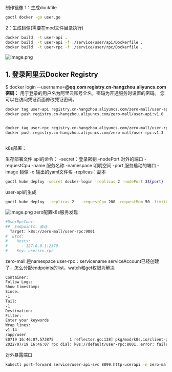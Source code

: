 

制作镜像
1：生成dockfile
```bash
goctl docker -go user.go
```
2：生成镜像(需要在mod文件目录执行)
```bash
docker build  -t user-api .
docker build  -t user-api -f ./service/user/api/Dockerfile .
docker build  -t user-rpc -f ./service/user/rpc/Dockerfile .
```
![image.png](https://cdn.nlark.com/yuque/0/2022/png/21644241/1658048555733-5c5c100b-5dd4-4d61-b7e1-e9a300cdbb8d.png#clientId=ube9dc944-3de6-4&crop=0&crop=0&crop=1&crop=1&from=paste&height=253&id=u723dd93d&margin=%5Bobject%20Object%5D&name=image.png&originHeight=253&originWidth=652&originalType=binary&ratio=1&rotation=0&showTitle=false&size=27777&status=done&style=none&taskId=u622b4e1f-257b-4815-840a-945b8545ed6&title=&width=652)
## 1. 登录阿里云Docker Registry
$ docker login --username=****@qq.com registry.cn-hangzhou.aliyuncs.com
密码：****
用于登录的用户名为阿里云账号全名，密码为开通服务时设置的密码。
您可以在访问凭证页面修改凭证密码。


```bash
docker tag user-api registry.cn-hangzhou.aliyuncs.com/zero-mall/user-api:v1.8
docker push registry.cn-hangzhou.aliyuncs.com/zero-mall/user-api:v1.8


docker tag user-rpc registry.cn-hangzhou.aliyuncs.com/zero-mall/user-rpc:v1.3
docker push registry.cn-hangzhou.aliyuncs.com/zero-mall/user-rpc:v1.3
 
```

k8s部署：

生存部署文件
api的命令：
-secret：登录密钥
-nodePort 对外的端口
-requestCpu 
 -name 服务名称
-namespace 明明空间
-port 服务启动的端口
-image 镜像
-o 输出的yaml文件名
-replicas：副本
```bash
goctl kube deploy -secret docker-login -replicas 2 -nodePort 3${port} -requestCpu 200 -requestMem 50 -limitCpu 300 -limitMem 100 -name ${JOB_NAME}-${type} -namespace zero-mall -image ${docker_repo}/${image} -o ${deployYaml} -port ${port} --serviceAccount find-endpoints
```
user-api的生成
```bash
goctl kube deploy  -replicas 2   -requestCpu 200 -requestMem 50 -limitCpu 300 -limitMem 100 -name user-api -namespace zero-mall  -image registry.cn-hangzhou.aliyuncs.comzero-mall/user-api:v1.8 -o user-api2.yaml -port 8889
```
![image.png](https://cdn.nlark.com/yuque/0/2022/png/21644241/1657810047851-26733b1b-c9c3-4ae8-b279-668b07c8c1c0.png#clientId=u7fef5048-2add-4&crop=0&crop=0&crop=1&crop=1&from=paste&height=116&id=ojgWj&margin=%5Bobject%20Object%5D&name=image.png&originHeight=116&originWidth=1727&originalType=binary&ratio=1&rotation=0&showTitle=false&size=69632&status=done&style=none&taskId=ua63d9b6c-c636-47b1-aa31-1bf7ea8216d&title=&width=1727)
zero配置k8s服务发现
```bash
#UserRpcConf:
##  Endpoints: 直连
  Target: k8s://zero-mall/user-rpc:9001 
#  Etcd:
#    Hosts:
#      - 127.0.0.1:2379
#    Key: usersrv.rpc
```
zero-mall:是namespace
user-rpc：servicename
serviceAccount已经创建了，怎么分配endpoints的list，watch和get权限为解决

```bash
Container:
Follow Logs:
Show timestamp:
Since:
-1
Tail:
-1
Destination:
Filter:
Enter your keywords
Wrap lines:
v1.14
/app/user
E0719 16:46:07.573875       1 reflector.go:138] pkg/mod/k8s.io/client-go@v0.22.9/tools/cache/reflector.go:167: Failed to watch *v1.Endpoints: failed to list *v1.Endpoints: endpoints "user-rpc" is forbidden: User "system:serviceaccount:default:default" cannot list resource "endpoints" in API group "" in the namespace "default"
2022/07/19 16:46:07 rpc dial: k8s://default/user-rpc:8001, error: failed to build resolver: endpoints "user-rpc" is forbidden: User "system:serviceaccount:default:default" cannot get resource "endpoints" in API group "" in the namespace "default", make sure rpc service "k8s://default/user-rpc:8001" is already started
```

对外暴露端口
```bash
kubectl port-forward service/user-api-svc 8899:http-userapi -n zero-mall
```
